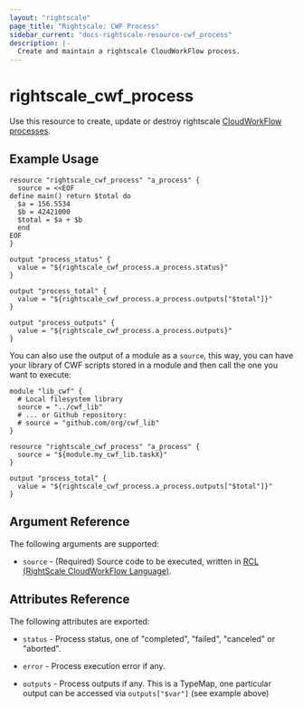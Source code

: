 ```yaml
---
layout: "rightscale"
page_title: "Rightscale: CWF Process"
sidebar_current: "docs-rightscale-resource-cwf_process"
description: |-
  Create and maintain a rightscale CloudWorkFlow process.
---
```


# rightscale_cwf_process

Use this resource to create, update or destroy rightscale [CloudWorkFlow processes](http://docs.rightscale.com/ss/reference/rcl/).

## Example Usage

```hcl
resource "rightscale_cwf_process" "a_process" {
  source = <<EOF
define main() return $total do
  $a = 156.5534
  $b = 42421000
  $total = $a + $b
  end
EOF
}

output "process_status" {
  value = "${rightscale_cwf_process.a_process.status}"
}

output "process_total" {
  value = "${rightscale_cwf_process.a_process.outputs["$total"]}"
}

output "process_outputs" {
  value = "${rightscale_cwf_process.a_process.outputs}"
}
```

You can also use the output of a module as a `source`, this way, you can have your library of CWF scripts stored in a module and then call the one you want to execute:

```hcl
module "lib_cwf" {
  # Local filesystem library
  source = "../cwf_lib"
  # ... or Github repository:
  # source = "github.com/org/cwf_lib"
}

resource "rightscale_cwf_process" "a_process" {
  source = "${module.my_cwf_lib.taskX}"
}

output "process_total" {
  value = "${rightscale_cwf_process.a_process.outputs["$total"]}"
}
```

## Argument Reference

The following arguments are supported:

* `source` - (Required) Source code to be executed, written in [RCL (RightScale CloudWorkFlow Language)](http://docs.rightscale.com/ss/reference/rcl/v2/index.html).

## Attributes Reference

The following attributes are exported:

* `status` - Process status, one of "completed", "failed", "canceled" or "aborted".

* `error` - Process execution error if any.

* `outputs` - Process outputs if any. This is a TypeMap, one particular output can be accessed via `outputs["$var"]` (see example above)